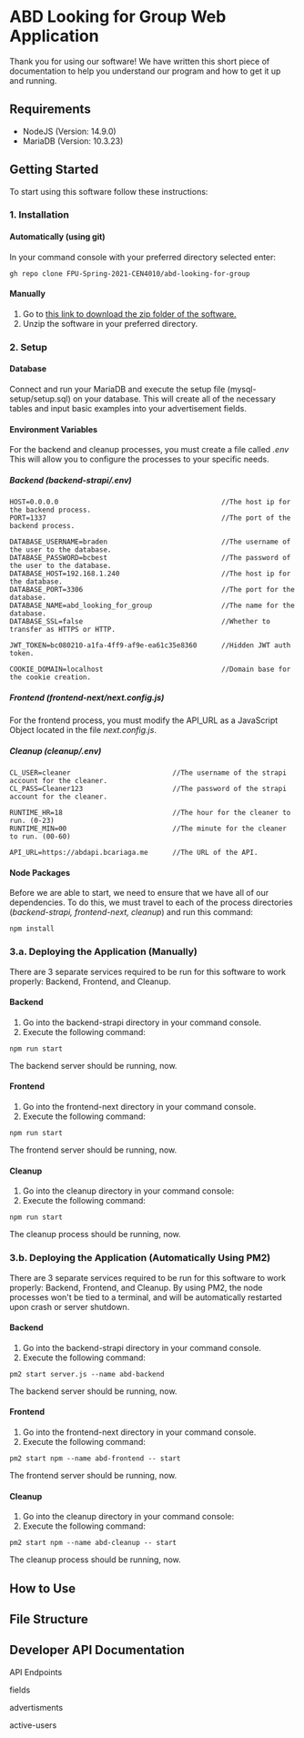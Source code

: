# ABD Looking for Group Web Application
Thank you for using our software! We have written this short piece of documentation to help you understand our program and how to get it up and running. 

## Requirements

- NodeJS (Version: 14.9.0)
- MariaDB (Version: 10.3.23)

## Getting Started
To start using this software follow these instructions: 

### 1. Installation

#### Automatically (using git)

In your command console with your preferred directory selected enter:

```git
gh repo clone FPU-Spring-2021-CEN4010/abd-looking-for-group
```

#### Manually

1. Go to [this link to download the zip folder of the software.](https://github.com/FPU-Spring-2021-CEN4010/abd-looking-for-group/archive/refs/heads/main.zip)
2. Unzip the software in your preferred directory.

### 2. Setup

#### Database

Connect and run your MariaDB and execute the setup file (mysql-setup/setup.sql) on your database. This will create all of the necessary tables and input basic examples into your advertisement fields. 

#### Environment Variables

For the backend and cleanup processes, you must create a file called *.env* This will allow you to configure the processes to your specific needs. 

##### Backend (*backend-strapi/.env*)

```
HOST=0.0.0.0										//The host ip for the backend process.
PORT=1337											//The port of the backend process.

DATABASE_USERNAME=braden							//The username of the user to the database.
DATABASE_PASSWORD=bcbest							//The password of the user to the database.
DATABASE_HOST=192.168.1.240							//The host ip for the database.
DATABASE_PORT=3306									//The port for the database.
DATABASE_NAME=abd_looking_for_group					//The name for the database.
DATABASE_SSL=false									//Whether to transfer as HTTPS or HTTP.

JWT_TOKEN=bc080210-a1fa-4ff9-af9e-ea61c35e8360		//Hidden JWT auth token.

COOKIE_DOMAIN=localhost								//Domain base for the cookie creation.
```

##### Frontend (*frontend-next/next.config.js*)

For the frontend process, you must modify the API_URL as a JavaScript Object located in the file *next.config.js*.

##### Cleanup (*cleanup/.env*)

```
CL_USER=cleaner 						//The username of the strapi account for the cleaner.
CL_PASS=Cleaner123						//The password of the strapi account for the cleaner.

RUNTIME_HR=18							//The hour for the cleaner to run. (0-23)
RUNTIME_MIN=00							//The minute for the cleaner to run. (00-60)

API_URL=https://abdapi.bcariaga.me 		//The URL of the API.
```

#### Node Packages

Before we are able to start, we need to ensure that we have all of our dependencies. To do this, we must travel to each of the process directories (*backend-strapi, frontend-next, cleanup*) and run this command: 

```
npm install
```

### 3.a. Deploying the Application (Manually)

There are 3 separate services required to be run for this software to work properly: Backend, Frontend, and Cleanup. 

#### Backend

1. Go into the backend-strapi directory in your command console. 
2. Execute the following command:

```
npm run start
```

The backend server should be running, now.

#### Frontend

1. Go into the frontend-next directory in your command console.
2. Execute the following command:

```
npm run start
```

The frontend server should be running, now.

#### Cleanup

1. Go into the cleanup directory in your command console:
2. Execute the following command:

```
npm run start
```

The cleanup process should be running, now.

### 3.b. Deploying the Application (Automatically Using PM2)

There are 3 separate services required to be run for this software to work properly: Backend, Frontend, and Cleanup. By using PM2, the node processes won't be tied to a terminal, and will be automatically restarted upon crash or server shutdown. 

#### Backend

1. Go into the backend-strapi directory in your command console. 
2. Execute the following command:

```
pm2 start server.js --name abd-backend
```

The backend server should be running, now.

#### Frontend

1. Go into the frontend-next directory in your command console.
2. Execute the following command:

```
pm2 start npm --name abd-frontend -- start
```

The frontend server should be running, now.

#### Cleanup

1. Go into the cleanup directory in your command console:
2. Execute the following command:

```
pm2 start npm --name abd-cleanup -- start
```

The cleanup process should be running, now.

## How to Use

## File Structure

## Developer API Documentation

API Endpoints

fields

advertisments

active-users